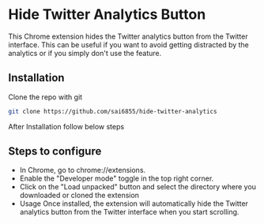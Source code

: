 
# Hide Twitter Analytics Button

This Chrome extension hides the Twitter analytics button from the Twitter interface. This can be useful if you want to avoid getting distracted by the analytics or if you simply don't use the feature.


## Installation

Clone the repo with git

```bash
git clone https://github.com/sai6855/hide-twitter-analytics
```

After Installation follow below steps


## Steps to configure

- In Chrome, go to chrome://extensions.
- Enable the "Developer mode" toggle in the top right corner.
- Click on the "Load unpacked" button and select the directory where you downloaded or cloned the extension
- Usage Once installed, the extension will automatically hide the Twitter analytics button from the Twitter interface when you start scrolling.

